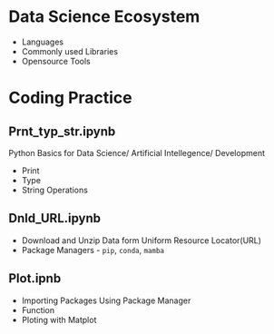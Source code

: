 # Data Science Ecosystem

  * Languages
  * Commonly used Libraries
  * Opensource Tools

# Coding Practice

## Prnt_typ_str.ipynb
Python Basics for Data Science/ Artificial Intellegence/ Development
* Print
* Type
* String Operations

## Dnld_URL.ipynb
* Download and Unzip Data form Uniform Resource Locator(URL)
* Package Managers - `pip`, `conda`, `mamba`

## Plot.ipnb
* Importing Packages Using Package Manager
* Function
* Ploting with Matplot
